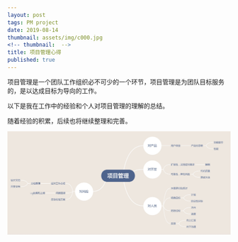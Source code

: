 ```yaml
---
layout: post
tags: PM project
date: 2019-08-14
thumbnail: assets/img/c000.jpg
<!-- thumbnail:  -->
title: 项目管理心得
published: true
---
```


项目管理是一个团队工作组织必不可少的一个环节，项目管理是为团队目标服务的，是以达成目标为导向的工作。

以下是我在工作中的经验和个人对项目管理的理解的总结。

随着经验的积累，后续也将继续整理和完善。

<!--more-->

<div>    
	<img src="https://raw.githubusercontent.com/ruilin/blog/master/assets/img/c001.jpg" style="width: 1000px" />
</div>

